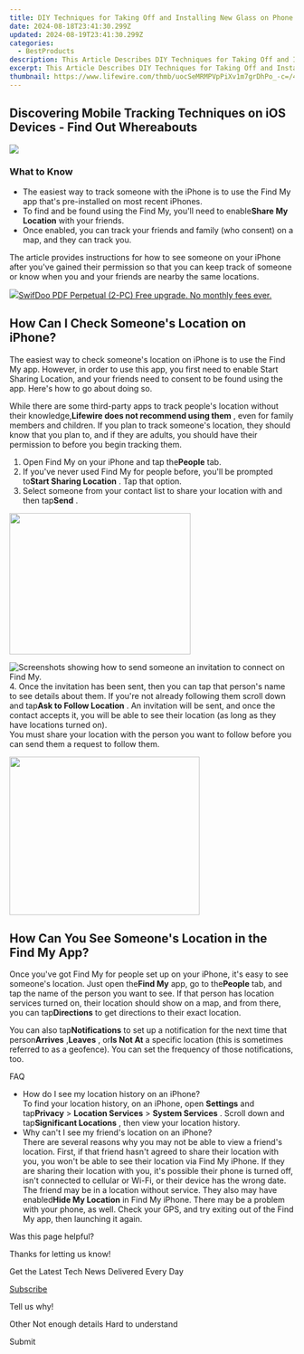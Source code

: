 ```yaml
---
title: DIY Techniques for Taking Off and Installing New Glass on Phone Screens
date: 2024-08-18T23:41:30.299Z
updated: 2024-08-19T23:41:30.299Z
categories:
  - BestProducts
description: This Article Describes DIY Techniques for Taking Off and Installing New Glass on Phone Screens
excerpt: This Article Describes DIY Techniques for Taking Off and Installing New Glass on Phone Screens
thumbnail: https://www.lifewire.com/thmb/uocSeMRMPVpPiXv1m7grDhPo_-c=/400x300/filters:no_upscale():max_bytes(150000):strip_icc():format(webp)/belkin-tempered-glass-b3b76deb531a443fa81f333f0b4de6f9.png
---
```


## Discovering Mobile Tracking Techniques on iOS Devices - Find Out Whereabouts
<!-- affiliate ads begin -->
<a href="https://secure.2checkout.com/order/checkout.php?PRODS=4620780&QTY=1&AFFILIATE=108875&CART=1"><img src="https://secure.avangate.com/images/merchant/07dd4d5a72f5740ef0f035f201951476/728__90banner.jpg" border="0"></a>
<!-- affiliate ads end -->
### What to Know

* The easiest way to track someone with the iPhone is to use the Find My app that's pre-installed on most recent iPhones.
* To find and be found using the Find My, you'll need to enable**Share My Location** with your friends.
* Once enabled, you can track your friends and family (who consent) on a map, and they can track you.

 The article provides instructions for how to see someone on your iPhone after you've gained their permission so that you can keep track of someone or know when you and your friends are nearby the same locations.

<!-- affiliate ads begin -->
<a href="https://purchase.swifdoo.com/order/checkout.php?PRODS=38709260&QTY=1&AFFILIATE=108875&CART=1"><img src="https://secure.avangate.com/images/merchant/8b932759a5a04ddb34bf79e3f9072e4b/products/Product%20box%20white-1024x1024.png" border="0">SwifDoo PDF Perpetual (2-PC)  Free upgrade. No monthly fees ever. </a>
<!-- affiliate ads end -->
## How Can I Check Someone's Location on iPhone?

 The easiest way to check someone's location on iPhone is to use the Find My app. However, in order to use this app, you first need to enable Start Sharing Location, and your friends need to consent to be found using the app. Here's how to go about doing so.

 While there are some third-party apps to track people's location without their knowledge,**Lifewire does not recommend using them** , even for family members and children. If you plan to track someone's location, they should know that you plan to, and if they are adults, you should have their permission to before you begin tracking them.

1. Open Find My on your iPhone and tap the**People** tab.
2. If you've never used Find My for people before, you'll be prompted to**Start Sharing Location** . Tap that option.
3. Select someone from your contact list to share your location with and then tap**Send** .  
<!-- affiliate ads begin -->
<a href="https://zonlipartnershipprogram.pxf.io/c/5597632/1821134/17882" target="_top" id="1821134"><img src="//a.impactradius-go.com/display-ad/17882-1821134" border="0" alt="" width="320" height="250"/></a><img height="0" width="0" src="https://imp.pxf.io/i/5597632/1821134/17882" style="position:absolute;visibility:hidden;" border="0" />
<!-- affiliate ads end -->
![Screenshots showing how to send someone an invitation to connect on Find My.](https://www.lifewire.com/thmb/IVNr_hpQ1kA63vLb9ZxXj0EdoT4=/1500x0/filters:no_upscale():max_bytes(150000):strip_icc():format(webp)/Track_People_iPhone-cd53906d4aac4906ae7974ec7772b7a6.jpg)
4. Once the invitation has been sent, then you can tap that person's name to see details about them. If you're not already following them scroll down and tap**Ask to Follow Location** . An invitation will be sent, and once the contact accepts it, you will be able to see their location (as long as they have locations turned on).  
 You must share your location with the person you want to follow before you can send them a request to follow them.

<!-- affiliate ads begin -->
<a href="https://laganoo.pxf.io/c/5597632/1657397/16446" target="_top" id="1657397"><img src="//a.impactradius-go.com/display-ad/16446-1657397" border="0" alt="" width="336" height="280"/></a><img height="0" width="0" src="https://imp.pxf.io/i/5597632/1657397/16446" style="position:absolute;visibility:hidden;" border="0" />
<!-- affiliate ads end -->
## How Can You See Someone's Location in the Find My App?

 Once you've got Find My for people set up on your iPhone, it's easy to see someone's location. Just open the**Find My** app, go to the**People** tab, and tap the name of the person you want to see. If that person has location services turned on, their location should show on a map, and from there, you can tap**Directions** to get directions to their exact location.

 You can also tap**Notifications** to set up a notification for the next time that person**Arrives** ,**Leaves** , or**Is Not At** a specific location (this is sometimes referred to as a geofence). You can set the frequency of those notifications, too.

 FAQ

* How do I see my location history on an iPhone?  
 To find your location history, on an iPhone, open **Settings** and tap**Privacy** \> **Location Services** \> **System Services** . Scroll down and tap**Significant Locations** , then view your location history.
* Why can't I see my friend's location on an iPhone?  
 There are several reasons why you may not be able to view a friend's location. First, if that friend hasn't agreed to share their location with you, you won't be able to see their location via Find My iPhone. If they are sharing their location with you, it's possible their phone is turned off, isn't connected to cellular or Wi-Fi, or their device has the wrong date. The friend may be in a location without service. They also may have enabled**Hide My Location** in Find My iPhone. There may be a problem with your phone, as well. Check your GPS, and try exiting out of the Find My app, then launching it again.

Was this page helpful?

Thanks for letting us know!

 Get the Latest Tech News Delivered Every Day

[Subscribe](https://www.lifewire.com/#)

Tell us why!

 Other  Not enough details  Hard to understand

 Submit

<ins class="adsbygoogle"
     style="display:block"
     data-ad-format="autorelaxed"
     data-ad-client="ca-pub-7571918770474297"
     data-ad-slot="1223367746"></ins>



<ins class="adsbygoogle"
     style="display:block"
     data-ad-client="ca-pub-7571918770474297"
     data-ad-slot="8358498916"
     data-ad-format="auto"
     data-full-width-responsive="true"></ins>


